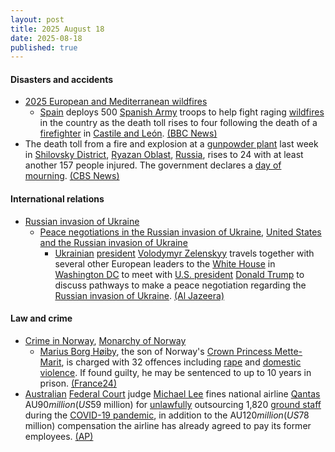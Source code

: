 ```yaml
---
layout: post
title: 2025 August 18
date: 2025-08-18
published: true
---
```



#### Disasters and accidents

* [2025 European and Mediterranean wildfires](https://en.wikipedia.org/wiki/2025_European_and_Mediterranean_wildfires "2025 European and Mediterranean wildfires")
  * [Spain](https://en.wikipedia.org/wiki/Spain "Spain") deploys 500 [Spanish Army](https://en.wikipedia.org/wiki/Spanish_Army "Spanish Army") troops to help fight raging [wildfires](https://en.wikipedia.org/wiki/Wildfire "Wildfire") in the country as the death toll rises to four following the death of a [firefighter](https://en.wikipedia.org/wiki/Firefighter "Firefighter") in [Castile and León](https://en.wikipedia.org/wiki/Castile_and_Le%C3%B3n "Castile and León"). [(BBC News)](https://www.bbc.co.uk/news/articles/cz60y7npl32o)
* The death toll from a fire and explosion at a [gunpowder plant](https://en.wikipedia.org/wiki/Powder_mill "Powder mill") last week in [Shilovsky District](https://en.wikipedia.org/wiki/Shilovsky_District "Shilovsky District"), [Ryazan Oblast](https://en.wikipedia.org/wiki/Ryazan_Oblast "Ryazan Oblast"), [Russia](https://en.wikipedia.org/wiki/Russia "Russia"), rises to 24 with at least another 157 people injured. The government declares a [day of mourning](https://en.wikipedia.org/wiki/Day_of_mourning "Day of mourning"). [(CBS News)](https://www.cbsnews.com/news/explosion-fire-factory-russia-deaths-injuries-ryazan/)

#### International relations

* [Russian invasion of Ukraine](https://en.wikipedia.org/wiki/Russian_invasion_of_Ukraine "Russian invasion of Ukraine")
  * [Peace negotiations in the Russian invasion of Ukraine](https://en.wikipedia.org/wiki/Peace_negotiations_in_the_Russian_invasion_of_Ukraine "Peace negotiations in the Russian invasion of Ukraine"), [United States and the Russian invasion of Ukraine](https://en.wikipedia.org/wiki/United_States_and_the_Russian_invasion_of_Ukraine "United States and the Russian invasion of Ukraine")
    * [Ukrainian](https://en.wikipedia.org/wiki/Ukraine "Ukraine") [president](https://en.wikipedia.org/wiki/President_of_Ukraine "President of Ukraine") [Volodymyr Zelenskyy](https://en.wikipedia.org/wiki/Volodymyr_Zelenskyy "Volodymyr Zelenskyy") travels together with several other European leaders to the [White House](https://en.wikipedia.org/wiki/White_House "White House") in [Washington DC](https://en.wikipedia.org/wiki/Washington_DC "Washington DC") to meet with [U.S. president](https://en.wikipedia.org/wiki/U.S._president "U.S. president") [Donald Trump](https://en.wikipedia.org/wiki/Donald_Trump "Donald Trump") to discuss pathways to make a peace negotiation regarding the [Russian invasion of Ukraine](https://en.wikipedia.org/wiki/Russian_invasion_of_Ukraine "Russian invasion of Ukraine"). [(Al Jazeera)](https://www.aljazeera.com/news/liveblog/2025/8/18/live-trump-to-meet-zelenskyy-after-dismissing-ukraines-crimea-nato-hopes)

#### Law and crime

* [Crime in Norway](https://en.wikipedia.org/wiki/Crime_in_Norway "Crime in Norway"), [Monarchy of Norway](https://en.wikipedia.org/wiki/Monarchy_of_Norway "Monarchy of Norway")
  * [Marius Borg Høiby](https://en.wikipedia.org/wiki/Marius_Borg_H%C3%B8iby "Marius Borg Høiby"), the son of Norway's [Crown Princess Mette-Marit](https://en.wikipedia.org/wiki/Crown_Princess_Mette-Marit "Crown Princess Mette-Marit"), is charged with 32 offences including [rape](https://en.wikipedia.org/wiki/Rape "Rape") and [domestic violence](https://en.wikipedia.org/wiki/Domestic_violence "Domestic violence"). If found guilty, he may be sentenced to up to 10 years in prison. [(France24)](https://www.france24.com/en/live-news/20250818-son-of-norway-princess-charged-with-four-rapes)
* [Australian](https://en.wikipedia.org/wiki/Australia "Australia") [Federal Court](https://en.wikipedia.org/wiki/Federal_Court_of_Australia "Federal Court of Australia") judge [Michael Lee](https://en.wikipedia.org/wiki/Michael_Lee_%28judge%29 "Michael Lee (judge)") fines national airline [Qantas](https://en.wikipedia.org/wiki/Qantas "Qantas") AU$90 million (US$59 million) for [unlawfully](https://en.wikipedia.org/wiki/Australian_labour_law "Australian labour law") outsourcing 1,820 [ground staff](https://en.wikipedia.org/wiki/Ground_staff "Ground staff") during the [COVID-19 pandemic](https://en.wikipedia.org/wiki/COVID-19_pandemic_in_Australia "COVID-19 pandemic in Australia"), in addition to the AU$120 million (US$78 million) compensation the airline has already agreed to pay its former employees. [(AP)](https://apnews.com/article/australia-qantas-fined-court-illegal-firing-staff-965b80da6e9b14dbf7a4809a85f803ac)
